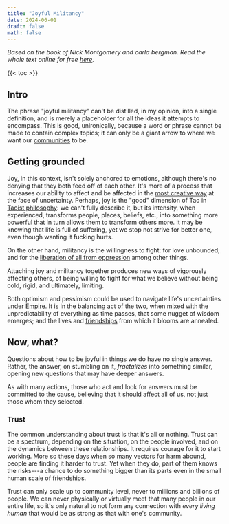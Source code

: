 ```yaml
---
title: "Joyful Militancy"
date: 2024-06-01
draft: false
math: false
---
```


*Based on the book of Nick Montgomery and carla bergman.
Read the whole text online for free [here](https://theanarchistlibrary.org/library/joyful-militancy-bergman-montgomery).*

{{< toc >}}

## Intro

The phrase "joyful militancy" can't be distilled, in my opinion, into a
single definition, and is merely a placeholder for all the ideas it
attempts to encompass. This is good, unironically, because a word or
phrase cannot be made to contain complex topics; it can only be a giant
arrow to where we want our [communities](/community) to be.

## Getting grounded

Joy, in this context, isn't solely anchored to emotions, although
there's no denying that they both feed off of each other. It's more of a
process that increases our ability to affect and be affected in the
[most creative way](/art) at the face of uncertainty. Perhaps, joy is
the "good" dimension of Tao in [Taoist philosophy](https://terebess.hu/english/tao/gia.html): we can't fully
describe it, but its intensity, when experienced, transforms people,
places, beliefs, etc., into something more powerful that in turn
allows them to transform others more. It may be knowing that life is
full of suffering, yet we stop not strive for better one, even though
wanting it fucking hurts.

On the other hand, militancy is the willingness to fight: for love
unbounded; and for the [liberation of all from oppression](/revolution)
among other things.

Attaching joy and militancy together produces new ways of vigorously
affecting others, of being willing to fight for what we believe without
being cold, rigid, and ultimately, limiting.

Both optimism and pessimism could be used to navigate life's
uncertainties under [Empire](/empire). It is in the balancing act of the two, when
mixed with the unpredictability of everything as time passes, that
some nugget of wisdom emerges; and the lives and [friendships](/friendship) from which it blooms are
annealed.

## Now, what?

Questions about how to be joyful in things we do have no single answer.
Rather, the answer, on stumbling on it, *fractalizes* into something
similar, opening new questions that may have deeper answers.

As with many actions, those who act and look for answers must be
committed to the cause, believing that it should affect all of us, not
just those whom they selected.

### Trust

The common understanding about trust is that it's all or nothing. Trust
can be a spectrum, depending on the situation, on the people involved,
and on the dynamics between these relationships. It requires courage for
it to start working. More so these days when so many vectors for harm
abound, people are finding it harder to trust. Yet when they do, part of
them knows the risks---a chance to do something bigger than its parts
even in the small human scale of friendships.

Trust can only scale up to community level, never to millions and
billions of people. We can never physically or virtually meet that many
people in our entire life, so it's only natural to not form any
connection with *every living human* that would be as strong as that
with one's community.
